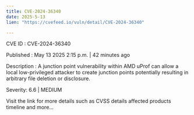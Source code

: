 ```yaml
---
title: CVE-2024-36340
date: 2025-5-13
lien: "https://cvefeed.io/vuln/detail/CVE-2024-36340"

---
```


CVE ID : CVE-2024-36340

Published :  May 13
2025
2:15 p.m. | 42 minutes ago

Description : A  junction point vulnerability within AMD uProf can allow a local low-privileged attacker to create junction points
potentially resulting in arbitrary file deletion or disclosure.

Severity: 6.6 | MEDIUM

Visit the link for more details
such as CVSS details
affected products
timeline
and more...
